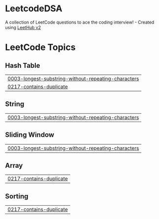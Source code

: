 # LeetcodeDSA
A collection of LeetCode questions to ace the coding interview! - Created using [LeetHub v2](https://github.com/arunbhardwaj/LeetHub-2.0)

<!---LeetCode Topics Start-->
# LeetCode Topics
## Hash Table
|  |
| ------- |
| [0003-longest-substring-without-repeating-characters](https://github.com/nagamaheshreddy/LeetcodeDSA/tree/master/0003-longest-substring-without-repeating-characters) |
| [0217-contains-duplicate](https://github.com/nagamaheshreddy/LeetcodeDSA/tree/master/0217-contains-duplicate) |
## String
|  |
| ------- |
| [0003-longest-substring-without-repeating-characters](https://github.com/nagamaheshreddy/LeetcodeDSA/tree/master/0003-longest-substring-without-repeating-characters) |
## Sliding Window
|  |
| ------- |
| [0003-longest-substring-without-repeating-characters](https://github.com/nagamaheshreddy/LeetcodeDSA/tree/master/0003-longest-substring-without-repeating-characters) |
## Array
|  |
| ------- |
| [0217-contains-duplicate](https://github.com/nagamaheshreddy/LeetcodeDSA/tree/master/0217-contains-duplicate) |
## Sorting
|  |
| ------- |
| [0217-contains-duplicate](https://github.com/nagamaheshreddy/LeetcodeDSA/tree/master/0217-contains-duplicate) |
<!---LeetCode Topics End-->